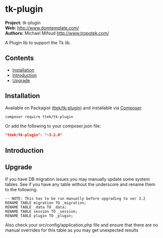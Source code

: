 # tk-plugin 

__Project:__ tk-plugin    
__Web:__ <http://www.domtemplate.com/>  
__Authors:__ Michael Mifsud <http://www.tropotek.com/>  
  
A Plugin lib to support the Tk lib.

## Contents

- [Installation](#installation)
- [Introduction](#introduction)
- [Upgrade](#upgrade)


## Installation

Available on Packagist ([ttek/tk-plugin](http://packagist.org/packages/ttek/tk-plugin))
and installable via [Composer](http://getcomposer.org/).

```bash
composer require ttek/tk-plugin
```

Or add the following to your composer.json file:

```json
"ttek/tk-plugin": "~3.2.0"
```


## Introduction



## Upgrade

If you have DB migration issues you may manually update some system tables. 
See if you have any table without the underscore and rename them to the following.

```mysql
-- NOTE: This has to be run manually before upgrading to ver 3.2
RENAME TABLE migration TO _migration;
RENAME TABLE _data TO _data;
RENAME TABLE session TO _session;
RENAME TABLE plugin TO _plugin;
```
Also check your src/config/application.php file and ensure that there are no manual
overrides for this table as you may get unexpected results
